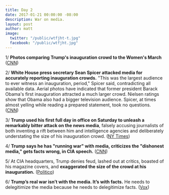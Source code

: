 ```yaml
---
title: Day 2
date: 2017-01-21 00:00:00 -08:00
description: War on media.
layout: post
author: matt
image:
  twitter: "/public/wtfjht-t.jpg"
  facebook: "/public/wtfjht.jpg"
---
```


1/ **Photos comparing Trump's inauguration crowd to the Women's March** ([CNN](http://www.cnn.com/2017/01/21/politics/womens-march-donald-trump-inauguration-sizes/index.html))

2/ **White House press secretary Sean Spicer attacked media for accurately reporting inauguration crowds.** "This was the largest audience to ever witness an inauguration, period," Spicer said, contradicting all available data. Aerial photos have indicated that former president Barack Obama's first inauguration attracted a much larger crowd. Nielsen ratings show that Obama also had a bigger television audience. Spicer, at times almost yelling while reading a prepared statement, took no questions. ([CNN](http://money.cnn.com/2017/01/21/media/sean-spicer-press-secretary-statement/index.html))

3/ **Trump used his first full day in office on Saturday to unleash a remarkably bitter attack on the news media**, falsely accusing journalists of both inventing a rift between him and intelligence agencies and deliberately understating the size of his inauguration crowd. ([NY Times](https://www.nytimes.com/2017/01/21/us/politics/trump-white-house-briefing-inauguration-crowd-size.html))

4/ **Trump says he has "running war" with media, criticizes the "dishonest media," gets facts wrong, in CIA speech.** ([CNN](http://money.cnn.com/2017/01/21/media/donald-trump-war-with-the-media/))

5/ At CIA headquarters, Trump denies feud, lashed out at critics, boasted of his magazine covers, and **exaggerated the size of the crowd at his inauguration.** ([Politico](http://www.politico.com/story/2017/01/trump-cia-langley-233971))

6/ **Trump’s real war isn’t with the media. It’s with facts.** He needs to delegitimize the media because he needs to delegitimize facts. ([Vox](http://www.vox.com/policy-and-politics/2017/1/21/14347952/trump-spicer-press-conference-crowd-size-inauguration))